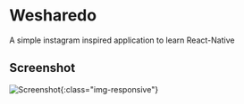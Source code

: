 # Wesharedo
 A simple instagram inspired application to learn React-Native
 
## Screenshot
![Screenshot](wesharedo.jpg|width=720){:class="img-responsive"}
